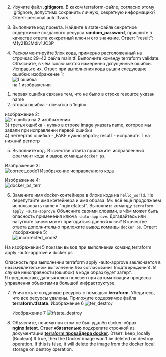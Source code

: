 2. Изучите файл **.gitignore**. В каком terraform-файле, согласно этому .gitignore, допустимо сохранить личную, секретную информацию?
Ответ: personal.auto.tfvars

3. Выполните код проекта. Найдите  в state-файле секретное содержимое созданного ресурса **random_password**, пришлите в качестве ответа конкретный ключ и его значение.
Ответ: "result": M1y21B3Mdiv1JC3P

4. Раскомментируйте блок кода, примерно расположенный на строчках 29–42 файла main.tf. Выполните команду terraform validate. Объясните, в чём заключаются намеренно допущенные ошибки. Исправьте их.
Ответ: при выполнения кода вышли следующие ошибки:
изображение 1:  
![1 ошибка](https://github.com/deadmorouse/terraform/assets/49486347/5876f614-563c-4714-9cd4-49d71a158602)  
на 1 изображении
  1) первая ошибка связана тем, что не было в строке resource указан name
  2) вторая ошибка - опечатка в 1nginx

изображение 2:  
![2 ошибка](https://github.com/deadmorouse/terraform/assets/49486347/5a331c33-1609-475b-9e11-623f14721f69)
на 2 изображении  
  3) третья ошибка - нужно в строке image указать name, которое мы задали при исправлении первой ошибки  
  4) четвертая ошибка - _FAKE нужно убрать; resulT - исправить T на нижний регистр  

5. Выполните код. В качестве ответа приложите: исправленный фрагмент кода и вывод команды ```docker ps```.

Изображение 3:  
![correct_code1](https://github.com/deadmorouse/terraform/assets/49486347/5874ea68-d562-4706-80e6-ee706e99f54f)
Изображение исправленного кода

Изображение 4:  
![docker_ps_terr](https://github.com/deadmorouse/terraform/assets/49486347/8e4427d8-9317-44a5-ba8f-326fdc06ba5a)  

6. Замените имя docker-контейнера в блоке кода на ```hello_world```. Не перепутайте имя контейнера и имя образа. Мы всё ещё продолжаем использовать name = "nginx:latest". Выполните команду ```terraform apply -auto-approve```.
Объясните своими словами, в чём может быть опасность применения ключа  ```-auto-approve```. Догадайтесь или нагуглите зачем может пригодиться данный ключ? В качестве ответа дополнительно приложите вывод команды ```docker ps```.
Ответ:
 Изображение 5:  
![uncorrected_code2](https://github.com/deadmorouse/terraform/assets/49486347/4d890222-764b-4fe4-9ab0-de864761fa4a)


На изображении 5 показан вывод при выполнении команд terraform apply -auto-approve и docker ps

Опасность при выполнении terraform apply -auto-approve заключается в незамедлительном выполнении без согласования (подтверждения). В случае неисправности (ошибок) в коде образ будет затерт.  
Я предполагаю, данный ключ полезен при автоматизации процесса управления объектами в большой инфраструктуре.  

7. Уничтожьте созданные ресурсы с помощью **terraform**. Убедитесь, что все ресурсы удалены. Приложите содержимое файла **terraform.tfstate**.
   Изображение 6
![ter_destroy](https://github.com/deadmorouse/terraform/assets/49486347/2193188e-a8d0-4ebc-b34d-dd65118f657d)

   Изображение 7
![tfstate_destroy](https://github.com/deadmorouse/terraform/assets/49486347/59caa39a-458e-41ca-a7ae-d7617adbbf57)

8. Объясните, почему при этом не был удалён docker-образ **nginx:latest**. Ответ **обязательно** подкрепите строчкой из документации [**terraform провайдера docker**](https://docs.comcloud.xyz/providers/kreuzwerker/docker/latest/docs).
Ответ: 
keep_locally (Boolean) If true, then the Docker image won't be deleted on destroy operation. If this is false, it will delete the image from the docker local storage on destroy operation.




